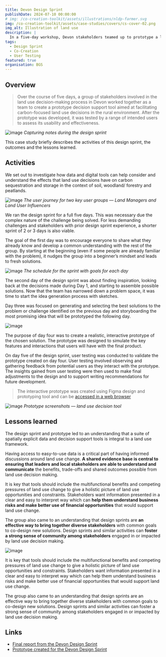 ```yaml
---
title: Devon Design Sprint 
publishDate: 2024-07-10 00:00:00
# img: /co-creation-toolkit/assets/illustrations/nldp-farmer.svg
img: /co-creation-toolkit/assets/case-studies/covers/cs-cover-02.png
img_alt: Illustration of land use
description: |
  In a five-day workshop, Devon stakeholders teamed up to prototype a land use decision tool with a focus on carbon impact.
tags:
  - Design Sprint
  - Co-Creation
  - User Testing
featured: true
organisation: BGS
---
```


## Overview

> Over the course of five days, a group of stakeholders involved in the land use decision-making process in Devon worked together as a team to create a prototype decision support tool aimed at facilitating carbon-focused land use decisions in the rural environment. After the prototype was developed, it was tested by a range of intended users to assess its usability and effectiveness.

![image](/co-creation-toolkit/assets/case-studies/devon/nldp-sprint-pic-1.png)
*Capturing notes during the design sprint*

This case study briefly describes the activities of this design sprint, the outcomes and the lessons learned.

## Activities

We set out to investigate how data and digital tools can help consider and understand the effects that land use decisions have on carbon sequestration and storage in the context of soil, woodland/ forestry and peatlands.

![image](/co-creation-toolkit/assets/case-studies/devon/nldp-sprint-pic-3.png)
*The user journey for two key user groups — Land Managers and Land User Influencers*

We ran the design sprint for a full five days. This was necessary due the complex nature of the challenge being solved. For less demanding challenges and stakeholders with prior design sprint experience, a shorter sprint of 2 or 3 days is also viable.

The goal of the first day was to encourage everyone to share what they already know and develop a common understanding with the rest of the group. By starting at the beginning (even if some people are already familiar with the problem), it nudges the group into a beginner’s mindset and leads to fresh solutions.

![image](/co-creation-toolkit/assets/case-studies/devon/devon-desing-sprint-plan.png)
*The schedule for the sprint with goals for each day*

The second day of the design sprint was about finding inspiration, looking back at the decisions made during Day 1, and starting to assemble possible solutions. Now that the team has narrowed down a problem space, it was time to start the idea generation process with sketches.

Day three was focused on generating and selecting the best solutions to the problem or challenge identified on the previous day and storyboarding the most promising idea that will be prototyped the following day.

![image](/co-creation-toolkit/assets/case-studies/devon/nldp-sprint-pic-2.png)

The purpose of day four was to create a realistic, interactive prototype of the chosen solution. The prototype was designed to simulate the key features and interactions that users will have with the final product.

On day five of the design sprint, user testing was conducted to validate the prototype created on day four. User testing involved observing and gathering feedback from potential users as they interact with the prototype. The insights gained from user testing were then used to make final adjustments to the design and to support writing recommendations for future development.

> The interactive prototype was created using Figma design and prototyping tool and can be [accessed in a web browser](https://www.figma.com/proto/foEaxEwkqHEaThnaMM5IY6/NLDP-Prototype?page-id=474%253A5982&node-id=1929-18312&viewport=2%252C899%252C0.13&scaling=contain&starting-point-node-id=1929%253A18307&show-proto-side)

![image](/co-creation-toolkit/assets/case-studies/devon/nldp-app-screenshots.png)
*Prototype screenshots — land use decision tool*

## Lessons learned

The design sprint and prototype led to an understanding that a suite of spatially explicit data and decision support tools is integral to a land use framework. 

Having access to easy-to-use data is a critical part of having informed discussions around land use change. **A shared evidence base is central to ensuring that leaders and local stakeholders are able to understand and communicate** the benefits, trade-offs and shared outcomes possible from land use decision making.

It is key that tools should include the multifunctional benefits and competing pressures of land use change to give a holistic picture of land use opportunities and constraints. Stakeholders want information presented in a clear and easy to interpret way which can **help them understand business risks and make better use of financial opportunities** that would support land use change.

The group also came to an understanding that design sprints are **an effective way to bring together diverse stakeholders** with common goals to co-design new solutions. Design sprints and similar activities can **foster a strong sense of community among stakeholders** engaged in or impacted by land use decision making.

![image](/co-creation-toolkit/assets/case-studies/devon/nldp-illustration.png)

It is key that tools should include the multifunctional benefits and competing pressures of land use change to give a holistic picture of land use opportunities and constraints. Stakeholders want information presented in a clear and easy to interpret way which can help them understand business risks and make better use of financial opportunities that would support land use change.

The group also came to an understanding that design sprints are an effective way to bring together diverse stakeholders with common goals to co-design new solutions. Design sprints and similar activities can foster a strong sense of community among stakeholders engaged in or impacted by land use decision making.

## Links

* [Final report from the Devon Design Sprint](https://ffcc.co.uk/publications/devon-design-sprint-report)
* [Prototype created for the Devon Design Sprint](https://www.figma.com/proto/foEaxEwkqHEaThnaMM5IY6/NLDP-Prototype?page-id=474%253A5982&node-id=1929-18312&viewport=2%252C899%252C0.13&scaling=contain&starting-point-node-id=1929%253A18307&show-proto-side)
